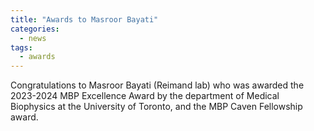 ```yaml
---
title: "Awards to Masroor Bayati"
categories:
  - news
tags:
  - awards
---
```


Congratulations to Masroor Bayati (Reimand lab) who was awarded the 2023-2024 MBP Excellence Award by the department of Medical Biophysics at the University of Toronto, and the MBP Caven Fellowship award.